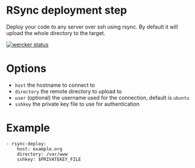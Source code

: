 # RSync deployment step
Deploy your code to any server over ssh using rsync. By default it will upload the whole directory to the target.

[![wercker status](https://app.wercker.com/status/499b8fe35ef7e486ec68e7b66a4a82bd/m "wercker status")](https://app.wercker.com/project/bykey/499b8fe35ef7e486ec68e7b66a4a82bd)

# Options

* `host` the hostname to connect to
* `directory` the remote directory to upload to
* `user` (optional) the username used for the connection, default is `ubuntu`
* `sshkey` the private key file to use for authentication

# Example

    - rsync-deploy:
        host: example.org
        directory: /var/www
        sshkey: $PRIVATEKEY_FILE